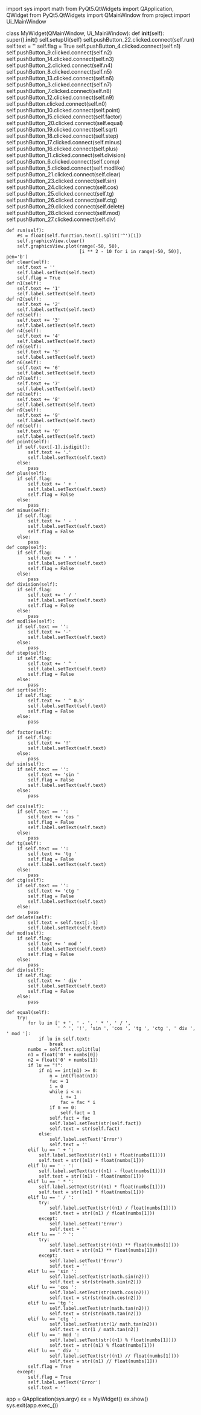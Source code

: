 import sys
import math
from PyQt5.QtWidgets import QApplication, QWidget
from PyQt5.QtWidgets import QMainWindow
from project import Ui_MainWindow


class MyWidget(QMainWindow, Ui_MainWindow):
    def __init__(self):
        super().__init__()
        self.setupUi(self)
        self.pushButton_22.clicked.connect(self.run)
        self.text = ''
        self.flag = True
        self.pushButton_4.clicked.connect(self.n1)
        self.pushButton_9.clicked.connect(self.n2)
        self.pushButton_14.clicked.connect(self.n3)
        self.pushButton_2.clicked.connect(self.n4)
        self.pushButton_8.clicked.connect(self.n5)
        self.pushButton_13.clicked.connect(self.n6)
        self.pushButton_3.clicked.connect(self.n7)
        self.pushButton_7.clicked.connect(self.n8)
        self.pushButton_12.clicked.connect(self.n9)
        self.pushButton.clicked.connect(self.n0)
        self.pushButton_10.clicked.connect(self.point)
        self.pushButton_15.clicked.connect(self.factor)
        self.pushButton_20.clicked.connect(self.equal)
        self.pushButton_19.clicked.connect(self.sqrt)
        self.pushButton_18.clicked.connect(self.step)
        self.pushButton_17.clicked.connect(self.minus)
        self.pushButton_16.clicked.connect(self.plus)
        self.pushButton_11.clicked.connect(self.division)
        self.pushButton_6.clicked.connect(self.comp)
        self.pushButton_5.clicked.connect(self.modlike)
        self.pushButton_21.clicked.connect(self.clear)
        self.pushButton_23.clicked.connect(self.sin)
        self.pushButton_24.clicked.connect(self.cos)
        self.pushButton_25.clicked.connect(self.tg)
        self.pushButton_26.clicked.connect(self.ctg)
        self.pushButton_29.clicked.connect(self.delete)
        self.pushButton_28.clicked.connect(self.mod)
        self.pushButton_27.clicked.connect(self.div)



    def run(self):
        #s = float(self.function.text().split('^')[1])
        self.graphicsView.clear()
        self.graphicsView.plot(range(-50, 50),
                               [i ** 2 - 10 for i in range(-50, 50)], pen='b')
    def clear(self):
        self.text = ''
        self.label.setText(self.text)
        self.flag = True
    def n1(self):
        self.text += '1'
        self.label.setText(self.text)
    def n2(self):
        self.text += '2'
        self.label.setText(self.text)
    def n3(self):
        self.text += '3'
        self.label.setText(self.text)
    def n4(self):
        self.text += '4'
        self.label.setText(self.text)
    def n5(self):
        self.text += '5'
        self.label.setText(self.text)
    def n6(self):
        self.text += '6'
        self.label.setText(self.text)
    def n7(self):
        self.text += '7'
        self.label.setText(self.text)
    def n8(self):
        self.text += '8'
        self.label.setText(self.text)
    def n9(self):
        self.text += '9'
        self.label.setText(self.text)
    def n0(self):
        self.text += '0'
        self.label.setText(self.text)
    def point(self):
        if self.text[-1].isdigit():
            self.text += '.'
            self.label.setText(self.text)
        else:
            pass
    def plus(self):
        if self.flag:
            self.text += ' + '
            self.label.setText(self.text)
            self.flag = False
        else:
            pass
    def minus(self):
        if self.flag:
            self.text += ' - '
            self.label.setText(self.text)
            self.flag = False
        else:
            pass
    def comp(self):
        if self.flag:
            self.text += ' * '
            self.label.setText(self.text)
            self.flag = False
        else:
            pass
    def division(self):
        if self.flag:
            self.text += ' / '
            self.label.setText(self.text)
            self.flag = False
        else:
            pass
    def modlike(self):
        if self.text == '':
            self.text += '-'
            self.label.setText(self.text)
        else:
            pass
    def step(self):
        if self.flag:
            self.text += ' ^ '
            self.label.setText(self.text)
            self.flag = False
        else:
            pass
    def sqrt(self):
        if self.flag:
            self.text += ' ^ 0.5'
            self.label.setText(self.text)
            self.flag = False
        else:
            pass

    def factor(self):
        if self.flag:
            self.text += '!'
            self.label.setText(self.text)
        else:
            pass
    def sin(self):
        if self.text == '':
            self.text += 'sin '
            self.flag = False
            self.label.setText(self.text)
        else:
            pass

    def cos(self):
        if self.text == '':
            self.text += 'cos '
            self.flag = False
            self.label.setText(self.text)
        else:
            pass
    def tg(self):
        if self.text == '':
            self.text += 'tg '
            self.flag = False
            self.label.setText(self.text)
        else:
            pass
    def ctg(self):
        if self.text == '':
            self.text += 'ctg '
            self.flag = False
            self.label.setText(self.text)
        else:
            pass
    def delete(self):
            self.text = self.text[:-1]
            self.label.setText(self.text)
    def mod(self):
        if self.flag:
            self.text += ' mod '
            self.label.setText(self.text)
            self.flag = False
        else:
            pass
    def div(self):
        if self.flag:
            self.text += ' div '
            self.label.setText(self.text)
            self.flag = False
        else:
            pass

    def equal(self):
        try:
            for lu in [' + ', ' - ', ' * ', ' / ',
                       ' ^ ', '!', 'sin ', 'cos ', 'tg ', 'ctg ', ' div ', ' mod ']:
                if lu in self.text:
                    break
            numbs = self.text.split(lu)
            n1 = float('0' + numbs[0])
            n2 = float('0' + numbs[1])
            if lu == "!":
                if n1 == int(n1) >= 0:
                    n = int(float(n1))
                    fac = 1
                    i = 0
                    while i < n:
                        i += 1
                        fac = fac * i
                    if n == 0:
                        self.fact = 1
                    self.fact = fac
                    self.label.setText(str(self.fact))
                    self.text = str(self.fact)
                else:
                    self.label.setText('Error')
                    self.text = ''
            elif lu == ' + ':
                self.label.setText(str((n1) + float(numbs[1])))
                self.text = str((n1) + float(numbs[1]))
            elif lu == ' - ':
                self.label.setText(str((n1) - float(numbs[1])))
                self.text = str((n1) - float(numbs[1]))
            elif lu == ' * ':
                self.label.setText(str((n1) * float(numbs[1])))
                self.text = str((n1) * float(numbs[1]))
            elif lu == ' / ':
                try:
                    self.label.setText(str((n1) / float(numbs[1])))
                    self.text = str((n1) / float(numbs[1]))
                except:
                    self.label.setText('Error')
                    self.text = ''
            elif lu == ' ^ ':
                try:
                    self.label.setText(str((n1) ** float(numbs[1])))
                    self.text = str((n1) ** float(numbs[1]))
                except:
                    self.label.setText('Error')
                    self.text = ''
            elif lu == 'sin ':
                    self.label.setText(str(math.sin(n2)))
                    self.text = str(str(math.sin(n2)))
            elif lu == 'cos ':
                    self.label.setText(str(math.cos(n2)))
                    self.text = str(str(math.cos(n2)))
            elif lu == 'tg ':
                    self.label.setText(str(math.tan(n2)))
                    self.text = str(str(math.tan(n2)))
            elif lu == 'ctg ':
                    self.label.setText(str(1/ math.tan(n2)))
                    self.text = str(1 / math.tan(n2))
            elif lu == ' mod ':
                    self.label.setText(str((n1) % float(numbs[1])))
                    self.text = str((n1) % float(numbs[1]))
            elif lu == ' div ':
                    self.label.setText(str((n1) // float(numbs[1])))
                    self.text = str((n1) // float(numbs[1]))
            self.flag = True
        except:
            self.flag = True
            self.label.setText('Error')
            self.text = ''

app = QApplication(sys.argv)
ex = MyWidget()
ex.show()
sys.exit(app.exec_())
